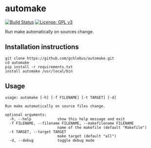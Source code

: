 # automake
[![Build Status](https://travis-ci.com/gchlebus/automake.svg?branch=master)](https://travis-ci.com/gchlebus/automake)
[![License: GPL v3](https://img.shields.io/badge/License-GPL%20v3-blue.svg)](https://www.gnu.org/licenses/gpl-3.0)

Run make automatically on sources change.

## Installation instructions
```
git clone https://github.com/gchlebus/automake.git
cd automake
pip install -r requirements.txt
install automake /usr/local/bin
```

## Usage
```
usage: automake [-h] [-f FILENAME] [-t TARGET] [-d]

Run make automatically on source files change.

optional arguments:
  -h, --help            show this help message and exit
  -f FILENAME, --filename FILENAME, --makefilename FILENAME
                        name of the makefile (default "Makefile")
  -t TARGET, --target TARGET
                        make target (default "all")
  -d, --debug           toggle debug mode
```
